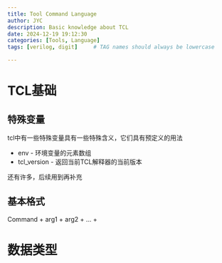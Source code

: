 ```yaml
---
title: Tool Command Language
author: JYC
description: Basic knowledge about TCL
date: 2024-12-19 19:12:30 
categories: [Tools, Language]
tags: [verilog, digit]     # TAG names should always be lowercase

--- 
```


# TCL基础

## 特殊变量

tcl中有一些特殊变量具有一些特殊含义，它们具有预定义的用法  
- env - 环境变量的元素数组
- tcl_version - 返回当前TCL解释器的当前版本


还有许多，后续用到再补充

## 基本格式

Command + arg1 + arg2 + ... + 

# 数据类型